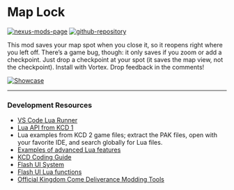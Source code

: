 # Map Lock

[![nexus-mods-page](https://img.shields.io/badge/Mod-Map%20Lock%20-bf4848?style=flat-square&logo=nexusmods)](https://www.nexusmods.com/kingdomcomedeliverance2/mods/831) [![github-repository](https://img.shields.io/badge/Open-Source-2ea44f?style=flat-square&logo=github)](https://github.com/rdok/kcd2_map_lock)

This mod saves your map spot when you close it, so it reopens right where you left off. There’s a game bug, though: it only saves if you zoom or add a checkpoint. Just drop a checkpoint at your spot (it saves the map view, not the checkpoint). Install with Vortex. Drop feedback in the comments!

[![Showcase](https://github.com/rdok/kcd2_map_lock/blob/main/documentation/showcase.gif?raw=true)](https://www.nexusmods.com/kingdomcomedeliverance2/mods/831)

---

### Development Resources

- [VS Code Lua Runner](https://www.nexusmods.com/kingdomcomedeliverance2/mods/459)
- [Lua API from KCD 1](https://warhorse.nexusmods.com/)
- Lua examples from KCD 2 game files; extract the PAK files, open with your favorite IDE, and search globally for Lua files.
- [Examples of advanced Lua features](https://benjaminfoo.github.io/Architect/constructions)
- [KCD Coding Guide](https://github.com/benjaminfoo/kcd_coding_guide)
- [Flash UI System](https://www.cryengine.com/docs/static/engines/cryengine-3/categories/1638401/pages/1605718)
- [Flash UI Lua functions](https://www.cryengine.com/docs/static/engines/cryengine-3/categories/1638401/pages/15011742)
- [Official Kingdom Come Deliverance Modding Tools](https://www.nexusmods.com/kingdomcomedeliverance/mods/864)
